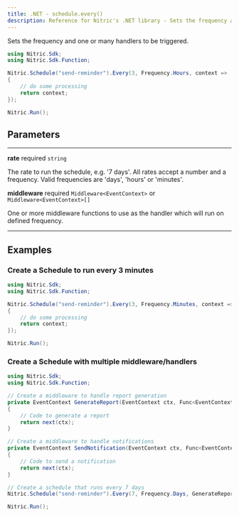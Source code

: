 ```yaml
---
title: .NET - schedule.every()
description: Reference for Nitric's .NET library - Sets the frequency and one or many handlers to be triggered.
---
```


Sets the frequency and one or many handlers to be triggered.

```csharp
using Nitric.Sdk;
using Nitric.Sdk.Function;

Nitric.Schedule("send-reminder").Every(3, Frequency.Hours, context =>
{
    // do some processing
    return context;
});

Nitric.Run();
```

## Parameters

---

**rate** required `string`

The rate to run the schedule, e.g. '7 days'. All rates accept a number and a frequency. Valid frequencies are 'days', 'hours' or 'minutes'.

**middleware** required `Middleware<EventContext>` or `Middleware<EventContext>[]`

One or more middleware functions to use as the handler which will run on defined frequency.

---

## Examples

### Create a Schedule to run every 3 minutes

```csharp
using Nitric.Sdk;
using Nitric.Sdk.Function;

Nitric.Schedule("send-reminder").Every(3, Frequency.Minutes, context =>
{
    // do some processing
    return context;
});

Nitric.Run();
```

### Create a Schedule with multiple middleware/handlers

```csharp
using Nitric.Sdk;
using Nitric.Sdk.Function;

// Create a middleware to handle report generation
private EventContext GenerateReport(EventContext ctx, Func<EventContext, EventContext> next)
{
    // Code to generate a report
    return next(ctx);
}

// Create a middleware to handle notifications
private EventContext SendNotification(EventContext ctx, Func<EventContext, EventContext> next)
{
    // Code to send a notification
    return next(ctx);
}

// Create a schedule that runs every 7 days
Nitric.Schedule("send-reminder").Every(7, Frequency.Days, GenerateReport, SendNotification);

Nitric.Run();
```
